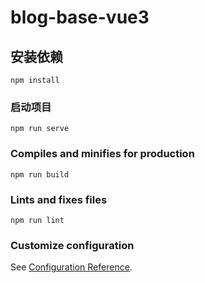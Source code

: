 # blog-base-vue3

## 安装依赖

```
npm install
```

### 启动项目

```
npm run serve
```

### Compiles and minifies for production

```
npm run build
```

### Lints and fixes files

```
npm run lint
```

### Customize configuration

See [Configuration Reference](https://cli.vuejs.org/config/).
